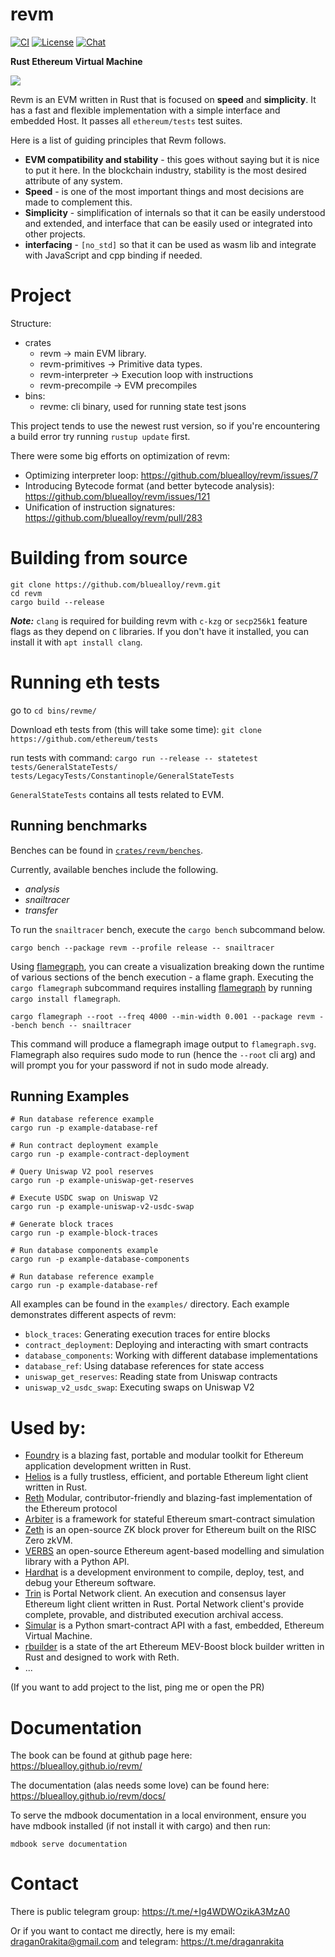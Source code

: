 # revm

[![CI](https://github.com/bluealloy/revm/actions/workflows/ci.yml/badge.svg)][gh-ci]
[![License](https://img.shields.io/badge/License-MIT-orange.svg)][mit-license]
[![Chat][tg-badge]][tg-url]

[mit-license]: https://opensource.org/license/mit/
[gh-ci]: https://github.com/bluealloy/revm/actions/workflows/ci.yml
[tg-url]: https://t.me/+Ig4WDWOzikA3MzA0
[tg-badge]: https://img.shields.io/badge/chat-telegram-blue

**Rust Ethereum Virtual Machine**

![](./assets/logo/revm-banner.png)

Revm is an EVM written in Rust that is focused on **speed** and **simplicity**.
It has a fast and flexible implementation with a simple interface and embedded Host.
It passes all `ethereum/tests` test suites.

Here is a list of guiding principles that Revm follows.

* **EVM compatibility and stability** - this goes without saying but it is nice to put it here. In the blockchain industry, stability is the most desired attribute of any system.
* **Speed** - is one of the most important things and most decisions are made to complement this.
* **Simplicity** - simplification of internals so that it can be easily understood and extended, and interface that can be easily used or integrated into other projects.
* **interfacing** - `[no_std]` so that it can be used as wasm lib and integrate with JavaScript and cpp binding if needed.

# Project

Structure:

* crates
  * revm -> main EVM library.
  * revm-primitives -> Primitive data types.
  * revm-interpreter -> Execution loop with instructions
  * revm-precompile -> EVM precompiles
* bins:
  * revme: cli binary, used for running state test jsons

This project tends to use the newest rust version, so if you're encountering a build error try running `rustup update` first.

There were some big efforts on optimization of revm:

* Optimizing interpreter loop: https://github.com/bluealloy/revm/issues/7
* Introducing Bytecode format (and better bytecode analysis): https://github.com/bluealloy/revm/issues/121
* Unification of instruction signatures: https://github.com/bluealloy/revm/pull/283

# Building from source

```shell
git clone https://github.com/bluealloy/revm.git
cd revm
cargo build --release
```

**_Note:_** `clang` is required for building revm with `c-kzg` or `secp256k1` feature flags as they depend on `C` libraries. If you don't have it installed, you can install it with `apt install clang`.

# Running eth tests

go to `cd bins/revme/`

Download eth tests from (this will take some time): `git clone https://github.com/ethereum/tests`

run tests with command: `cargo run --release -- statetest tests/GeneralStateTests/ tests/LegacyTests/Constantinople/GeneralStateTests`

`GeneralStateTests` contains all tests related to EVM.

## Running benchmarks

Benches can be found in [`crates/revm/benches`](./crates/revm/benches).

Currently, available benches include the following.
- *analysis*
- *snailtracer*
- *transfer*

To run the `snailtracer` bench, execute the `cargo bench` subcommand below.

```shell
cargo bench --package revm --profile release -- snailtracer
```

Using [flamegraph][flamegraph], you can create a visualization breaking down the runtime of various
sections of the bench execution - a flame graph. Executing the `cargo flamegraph` subcommand requires
installing [flamegraph][flamegraph] by running `cargo install flamegraph`.

```shell
cargo flamegraph --root --freq 4000 --min-width 0.001 --package revm --bench bench -- snailtracer
```

This command will produce a flamegraph image output to `flamegraph.svg`.
Flamegraph also requires sudo mode to run (hence the `--root` cli arg) and will prompt you for your password if not in sudo mode already.

[flamegraph]: https://docs.rs/crate/flamegraph/0.1.6

## Running Examples

```shell
# Run database reference example
cargo run -p example-database-ref

# Run contract deployment example
cargo run -p example-contract-deployment

# Query Uniswap V2 pool reserves
cargo run -p example-uniswap-get-reserves

# Execute USDC swap on Uniswap V2
cargo run -p example-uniswap-v2-usdc-swap

# Generate block traces 
cargo run -p example-block-traces

# Run database components example
cargo run -p example-database-components

# Run database reference example
cargo run -p example-database-ref
```

All examples can be found in the `examples/` directory. Each example demonstrates different aspects of revm:
- `block_traces`: Generating execution traces for entire blocks
- `contract_deployment`: Deploying and interacting with smart contracts
- `database_components`: Working with different database implementations
- `database_ref`: Using database references for state access
- `uniswap_get_reserves`: Reading state from Uniswap contracts
- `uniswap_v2_usdc_swap`: Executing swaps on Uniswap V2

# Used by:

* [Foundry](https://github.com/foundry-rs/foundry) is a blazing fast, portable and modular toolkit for Ethereum application development written in Rust.
* [Helios](https://github.com/a16z/helios) is a fully trustless, efficient, and portable Ethereum light client written in Rust.
* [Reth](https://github.com/paradigmxyz/reth) Modular, contributor-friendly and blazing-fast implementation of the Ethereum protocol
* [Arbiter](https://github.com/primitivefinance/arbiter) is a framework for stateful Ethereum smart-contract simulation
* [Zeth](https://github.com/risc0/zeth) is an open-source ZK block prover for Ethereum built on the RISC Zero zkVM.
* [VERBS](https://github.com/simtopia/verbs) an open-source Ethereum agent-based modelling and simulation library with a Python API.
* [Hardhat](https://github.com/NomicFoundation/hardhat) is a development environment to compile, deploy, test, and debug your Ethereum software.
* [Trin](https://github.com/ethereum/trin) is Portal Network client. An execution and consensus layer Ethereum light client written in Rust. Portal Network client's provide complete, provable, and distributed execution archival access.
* [Simular](https://github.com/simular-fi/simular/) is a Python smart-contract API with a fast, embedded, Ethereum Virtual Machine.
* [rbuilder](https://github.com/flashbots/rbuilder) is a state of the art Ethereum MEV-Boost block builder written in Rust and designed to work with Reth.
* ...

(If you want to add project to the list, ping me or open the PR)

# Documentation

The book can be found at github page here: https://bluealloy.github.io/revm/

The documentation (alas needs some love) can be found here: https://bluealloy.github.io/revm/docs/

To serve the mdbook documentation in a local environment, ensure you have mdbook installed (if not install it with cargo) and then run:

```shell
mdbook serve documentation
```

# Contact

There is public telegram group: https://t.me/+Ig4WDWOzikA3MzA0

Or if you want to contact me directly, here is my email: dragan0rakita@gmail.com and telegram: https://t.me/draganrakita
